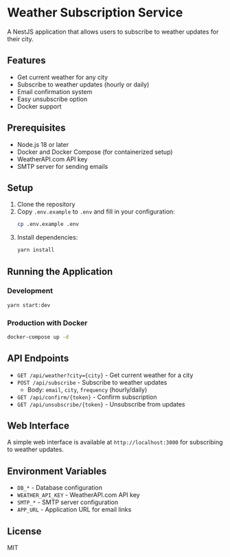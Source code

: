 # Weather Subscription Service

A NestJS application that allows users to subscribe to weather updates for their city.

## Features

- Get current weather for any city
- Subscribe to weather updates (hourly or daily)
- Email confirmation system
- Easy unsubscribe option
- Docker support

## Prerequisites

- Node.js 18 or later
- Docker and Docker Compose (for containerized setup)
- WeatherAPI.com API key
- SMTP server for sending emails

## Setup

1. Clone the repository
2. Copy `.env.example` to `.env` and fill in your configuration:
   ```bash
   cp .env.example .env
   ```
3. Install dependencies:
   ```bash
   yarn install
   ```

## Running the Application

### Development

```bash
yarn start:dev
```

### Production with Docker

```bash
docker-compose up -d
```

## API Endpoints

- `GET /api/weather?city={city}` - Get current weather for a city
- `POST /api/subscribe` - Subscribe to weather updates
  - Body: `email`, `city`, `frequency` (hourly/daily)
- `GET /api/confirm/{token}` - Confirm subscription
- `GET /api/unsubscribe/{token}` - Unsubscribe from updates

## Web Interface

A simple web interface is available at `http://localhost:3000` for subscribing to weather updates.

## Environment Variables

- `DB_*` - Database configuration
- `WEATHER_API_KEY` - WeatherAPI.com API key
- `SMTP_*` - SMTP server configuration
- `APP_URL` - Application URL for email links

## License

MIT
